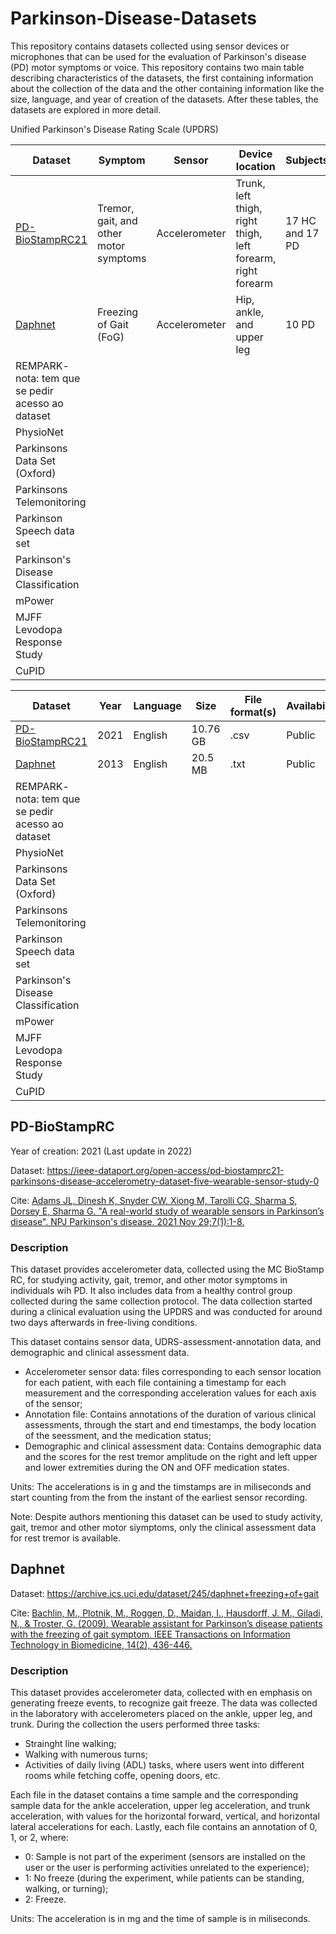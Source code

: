 # Parkinson-Disease-Datasets

This repository contains datasets collected using sensor devices or microphones that can be used for the evaluation of Parkinson's disease (PD) motor symptoms or voice. This repository contains two main table describing characteristics of the datasets, the first containing information about the collection of the data and the other containing information like the size, language, and year of creation of the datasets. After these tables, the datasets are explored in more detail.

Unified Parkinson's Disease Rating Scale (UPDRS)

|Dataset          |Symptom            |Sensor         |Device location                  |Subjects        |
|-----------------|-------------------|---------------|---------------------------------|----------------|
|[PD-BioStampRC21](https://ieee-dataport.org/open-access/pd-biostamprc21-parkinsons-disease-accelerometry-dataset-five-wearable-sensor-study-0)|Tremor, gait, and other motor symptoms|Accelerometer|Trunk, left thigh, right thigh, left forearm, right forearm| 17 HC and 17 PD|
|[Daphnet](https://archive.ics.uci.edu/dataset/245/daphnet+freezing+of+gait)                                                                    |Freezing of Gait (FoG)               |Accelerometer|Hip, ankle, and upper leg                                      |10 PD           | 
|REMPARK- nota: tem que se pedir acesso ao dataset                          |       |             |                                                           |                |
|PhysioNet                         |       |             |                                                           |                |
|Parkinsons Data Set (Oxford)      |       |             |                                                           |                |
|Parkinsons Telemonitoring         |       |             |                                                           |                |
|Parkinson Speech data set         |       |             |                                                           |                |
|Parkinson's Disease Classification|       |             |                                                           |                |
|mPower                            |       |             |                                                           |                |
|MJFF Levodopa Response Study      |       |             |                                                           |                |
|CuPID                             |       |             |                                                           |                |

|Dataset                                                                                                                                       |Year|Language|Size    |File format(s)|Availability|
|----------------------------------------------------------------------------------------------------------------------------------------------|----|--------|--------|--------------|------------|
|[PD-BioStampRC21](https://ieee-dataport.org/open-access/pd-biostamprc21-parkinsons-disease-accelerometry-dataset-five-wearable-sensor-study-0)|2021|English |10.76 GB|.csv          |Public      |
|[Daphnet](https://archive.ics.uci.edu/dataset/245/daphnet+freezing+of+gait)                                                                   |2013|English |20.5 MB |.txt          |Public      |
|REMPARK- nota: tem que se pedir acesso ao dataset                                                                                             |    |        |    |              |
|PhysioNet                         |       |                |             |                                                           |                |
|Parkinsons Data Set (Oxford)      |       |                |             |                                                           |                |
|Parkinsons Telemonitoring         |       |                |             |                                                           |                |
|Parkinson Speech data set         |       |                |             |                                                           |                |
|Parkinson's Disease Classification|       |                |             |                                                           |                |
|mPower                            |       |                |             |                                                           |                |
|MJFF Levodopa Response Study      |       |                |             |                                                           |                |
|CuPID                             |       |                |             |                                                           |                |

## PD-BioStampRC
Year of creation: 2021 (Last update in 2022)

Dataset: https://ieee-dataport.org/open-access/pd-biostamprc21-parkinsons-disease-accelerometry-dataset-five-wearable-sensor-study-0

Cite: [Adams JL, Dinesh K, Snyder CW, Xiong M, Tarolli CG, Sharma S, Dorsey E, Sharma G. "A real-world study of wearable sensors in Parkinson’s disease". NPJ Parkinson's disease. 2021 Nov 29;7(1):1-8.](https://www.nature.com/articles/s41531-021-00248-w)

### Description

This dataset provides accelerometer data, collected using the MC BioStamp RC, for studying activity, gait, tremor, and other motor symptoms in individuals wih PD. It also includes data from a healthy control group collected during the same collection protocol. The data collection started during a clinical evaluation using the UPDRS and was conducted for around two days afterwards in free-living conditions.

This dataset contains sensor data, UDRS-assessment-annotation data, and demographic and clinical assessment data.

- Accelerometer sensor data: files corresponding to each sensor location for each patient, with each file containing a timestamp for each measurement and the corresponding acceleration values for each axis of the sensor;
- Annotation file: Contains annotations of the duration of various clinical assessments, through the start and end timestamps, the body location of the seessment, and the medication status;
- Demographic and clinical assessment data: Contains demographic data and the scores for the rest tremor amplitude on the right and left upper and lower extremities during the ON and OFF medication states.

Units: The accelerations is in g and the timstamps are in miliseconds and start counting from the from the instant of the earliest sensor recording.

Note: Despite authors mentioning this dataset can be used to study activity, gait, tremor and other motor siymptoms, only the clinical assessment data for rest tremor is available.


## Daphnet

Dataset: https://archive.ics.uci.edu/dataset/245/daphnet+freezing+of+gait

Cite: [Bachlin, M., Plotnik, M., Roggen, D., Maidan, I., Hausdorff, J. M., Giladi, N., & Troster, G. (2009). Wearable assistant for Parkinson’s disease patients with the freezing of gait symptom. IEEE Transactions on Information Technology in Biomedicine, 14(2), 436-446.](https://ieeexplore.ieee.org/abstract/document/5325884)

### Description

This dataset provides accelerometer data, collected with en emphasis on generating freeze events, to recognize gait freeze. The data was collected in the laboratory with accelerometers placed on the ankle, upper leg, and trunk. During the collection the users performed three tasks:
- Strainght line walking;
- Walking with numerous turns;
- Activities of daily living (ADL) tasks, where users went into different rooms while fetching coffe, opening doors, etc.

Each file in the dataset contains a time sample and the corresponding sample data for the ankle acceleration, upper leg acceleration, and trunk acceleration, with values for the horizontal forward, vertical, and horizontal lateral accelerations for each. Lastly, each file contains an annotation of 0, 1, or 2, where:
- 0: Sample is not part of the experiment (sensors are installed on the user or the user is performing activities unrelated to the experience);
- 1: No freeze (during the experiment, while patients can be standing, walking, or turning);
- 2: Freeze.

Units: The acceleration is in mg and the time of sample is in miliseconds.
